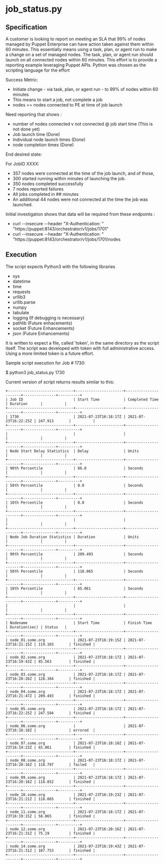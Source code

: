 # job_status.py

## Specification
A customer is looking to report on meeting an SLA that 99% of nodes managed by Puppet Enterprise can have action taken against them within 60 minutes.  This essentially means using a task, plan, or agent run to make a change on a set of managed nodes.  The task, plan, or agent run should launch on all connected nodes within 60 minutes.  This effort is to provide a reporting example leveraging Puppet APIs.  Python was chosen as the scripting language for the effort

Success Metric:

- Initiate change - via task, plan, or agent run - to 99% of nodes within 60 minutes
- This means to start a job, not complete a job
- nodes == nodes connected to PE at time of job launch

Need reporting that shows :

- number of nodes connected v not connected @ job start time (This is not done yet)
- Job launch time (Done)
- Individual node launch times (Done)
- node completion times (Done)

End desired state:

For JobID XXXX:

- 357 nodes were connected at the time of the job launch, and of those,
- 300 started running within <SLA> minutes of launching the job.
- 350 nodes completed successfully
- 7 nodes reported failures
- All jobs completed in ## minutes 
- An additional 44 nodes were not connected at the time the job was launched. 

Initial investigation shows that data will be required from these endpoints :

- curl --insecure --header "X-Authentication: <TOKEN>" "https://puppet:8143/orchestrator/v1/jobs/1701"
- curl --insecure --header "X-Authentication: <TOKEN>" "https://puppet:8143/orchestrator/v1/jobs/1701/nodes

## Execution
The script expects Python3 with the following libraries

- sys
- datetime
- time
- requests
- urllib3
- urllib.parse
- numpy
- tabulate
- logging (If debugging is necessary)
- pathlib (Future enhacements)
- socket (Future Enhancements)
- json (Future Enhancements)

It is written to expect a file, called 'token', in the same directory as the script itself.  The script was developed with token with full administrative access.  Using a more limited token is a future effort.

Sample script execution for Job # 1730:

$ python3 job_status.py 1730

Current version of script returns results similar to this:
~~~~
+------------------------------+----------------------+----------------------+---------------+----------+
| Job ID                       | Start Time           | Completed Time       | Duration      |          |
+------------------------------+----------------------+----------------------+---------------+----------+
| 1730                         | 2021-07-23T16:18:17Z | 2021-07-23T16:22:25Z | 247.913       |          |
+------------------------------+----------------------+----------------------+---------------+----------+
|                              |                      |                      |               |          |
+------------------------------+----------------------+----------------------+---------------+----------+
| Node Start Delay Statistics  | Delay                | Units                |               |          |
+------------------------------+----------------------+----------------------+---------------+----------+
| 90th Percentile              | 86.0                 | Seconds              |               |          |
+------------------------------+----------------------+----------------------+---------------+----------+
| 50th Percentile              | 0.0                  | Seconds              |               |          |
+------------------------------+----------------------+----------------------+---------------+----------+
| 10th Percentile              | 0.0                  | Seconds              |               |          |
+------------------------------+----------------------+----------------------+---------------+----------+
|                              |                      |                      |               |          |
+------------------------------+----------------------+----------------------+---------------+----------+
| Node Job Duration Statistics | Duration             | Units                |               |          |
+------------------------------+----------------------+----------------------+---------------+----------+
| 90th Percentile              | 209.493              | Seconds              |               |          |
+------------------------------+----------------------+----------------------+---------------+----------+
| 50th Percentile              | 118.065              | Seconds              |               |          |
+------------------------------+----------------------+----------------------+---------------+----------+
| 10th Percentile              | 65.061               | Seconds              |               |          |
+------------------------------+----------------------+----------------------+---------------+----------+
|                              |                      |                      |               |          |
+------------------------------+----------------------+----------------------+---------------+----------+
| Nodename                     | Start Time           | Finish Time          | Duration(sec) | Status   |
+------------------------------+----------------------+----------------------+---------------+----------+
| node_01.some.org             | 2021-07-23T16:19:15Z | 2021-07-23T16:21:15Z | 119.103       | finished |
+------------------------------+----------------------+----------------------+---------------+----------+
| node_02.some.org             | 2021-07-23T16:18:17Z | 2021-07-23T16:19:43Z | 85.563        | finished |
+------------------------------+----------------------+----------------------+---------------+----------+
| node_03.some.org             | 2021-07-23T16:18:17Z | 2021-07-23T16:20:26Z | 128.384       | finished |
+------------------------------+----------------------+----------------------+---------------+----------+
| node_04.some.org             | 2021-07-23T16:18:17Z | 2021-07-23T16:21:47Z | 209.493       | finished |
+------------------------------+----------------------+----------------------+---------------+----------+
| node_05.some.org             | 2021-07-23T16:18:17Z | 2021-07-23T16:22:25Z | 247.594       | finished |
+------------------------------+----------------------+----------------------+---------------+----------+
| node_06.some.org             |                      | 2021-07-23T16:18:18Z |               | errored  |
+------------------------------+----------------------+----------------------+---------------+----------+
| node_07.some.org             | 2021-07-23T16:18:18Z | 2021-07-23T16:19:23Z | 65.061        | finished |
+------------------------------+----------------------+----------------------+---------------+----------+
| node_08.some.org             | 2021-07-23T16:18:17Z | 2021-07-23T16:20:16Z | 118.797       | failed   |
+------------------------------+----------------------+----------------------+---------------+----------+
| node_09.some.org             | 2021-07-23T16:18:17Z | 2021-07-23T16:20:16Z | 118.852       | finished |
+------------------------------+----------------------+----------------------+---------------+----------+
| node_10.some.org             | 2021-07-23T16:19:23Z | 2021-07-23T16:21:21Z | 118.065       | finished |
+------------------------------+----------------------+----------------------+---------------+----------+
| node_11.some.org             | 2021-07-23T16:18:17Z | 2021-07-23T16:19:15Z | 58.065        | finished |
+------------------------------+----------------------+----------------------+---------------+----------+
| node_12.some.org             | 2021-07-23T16:20:16Z | 2021-07-23T16:21:31Z | 75.19         | finished |
+------------------------------+----------------------+----------------------+---------------+----------+
| node_14.some.org             | 2021-07-23T16:19:43Z | 2021-07-23T16:21:31Z | 107.753       | finished |
+------------------------------+----------------------+----------------------+---------------+----------+
~~~~